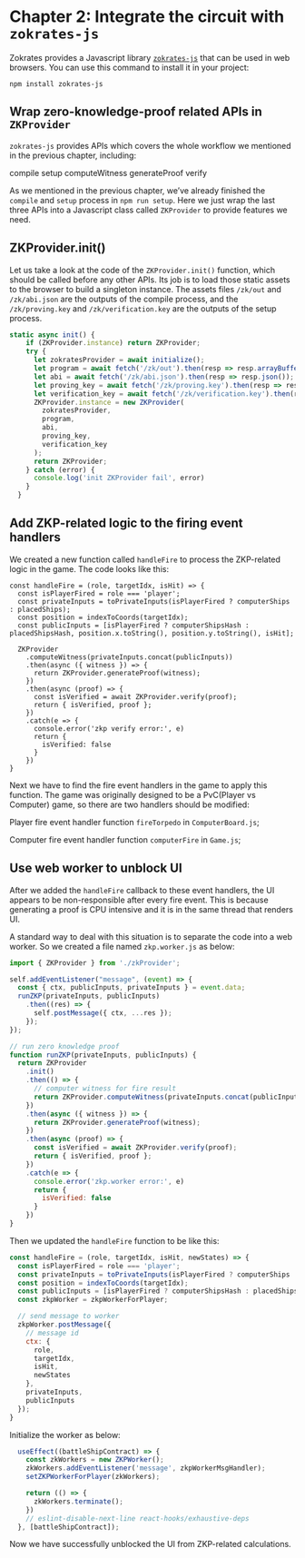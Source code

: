 # Chapter 2: Integrate the circuit with `zokrates-js`

Zokrates provides a Javascript library [`zokrates-js`](https://zokrates.github.io/toolbox/zokrates_js.html) that can be used in web browsers. You can use this command to install it in your project:

```
npm install zokrates-js
```

## Wrap zero-knowledge-proof related APIs in `ZKProvider`

`zokrates-js` provides APIs which covers the whole workflow we mentioned in the previous chapter, including:

compile
setup
computeWitness
generateProof
verify

As we mentioned in the previous chapter, we’ve already finished the `compile` and `setup` process in `npm run setup`. Here we just wrap the last three APIs into a Javascript class called `ZKProvider` to provide features we need.

## ZKProvider.init()

Let us take a look at the code of the `ZKProvider.init()` function, which should be called before any other APIs. Its job is to load those static assets to the browser to build a singleton instance.
The assets files `/zk/out` and `/zk/abi.json` are the outputs of the compile process, and the `/zk/proving.key` and `/zk/verification.key` are the outputs of the setup process. 

```js
static async init() {
    if (ZKProvider.instance) return ZKProvider;
    try {
      let zokratesProvider = await initialize();
      let program = await fetch('/zk/out').then(resp => resp.arrayBuffer()).then(data => new Uint8Array(data));
      let abi = await fetch('/zk/abi.json').then(resp => resp.json());
      let proving_key = await fetch('/zk/proving.key').then(resp => resp.arrayBuffer()).then(data => new Uint8Array(data));
      let verification_key = await fetch('/zk/verification.key').then(resp => resp.json());
      ZKProvider.instance = new ZKProvider(
        zokratesProvider,
        program,
        abi,
        proving_key,
        verification_key
      );
      return ZKProvider;
    } catch (error) {
      console.log('init ZKProvider fail', error)
    }
  }
```

## Add ZKP-related logic to the firing event handlers

We created a new function called `handleFire` to process the ZKP-related logic in the game. The code looks like this:

```
const handleFire = (role, targetIdx, isHit) => {
  const isPlayerFired = role === 'player';
  const privateInputs = toPrivateInputs(isPlayerFired ? computerShips : placedShips);
  const position = indexToCoords(targetIdx);
  const publicInputs = [isPlayerFired ? computerShipsHash : placedShipsHash, position.x.toString(), position.y.toString(), isHit];

  ZKProvider
    .computeWitness(privateInputs.concat(publicInputs))
    .then(async ({ witness }) => {
      return ZKProvider.generateProof(witness);
    })
    .then(async (proof) => {
      const isVerified = await ZKProvider.verify(proof);
      return { isVerified, proof };
    })
    .catch(e => {
      console.error('zkp verify error:', e)
      return {
        isVerified: false
      }
    })
}
```

Next we have to find the fire event handlers in the game to apply this function. The game was originally designed to be a PvC(Player vs Computer) game, so there are two handlers should be modified:

Player fire event handler function `fireTorpedo` in `ComputerBoard.js`;

Computer fire event handler function `computerFire` in `Game.js`;

## Use web worker to unblock UI

After we added the `handleFire` callback to these event handlers, the UI appears to be non-responsible after every fire event. This is because generating a proof is CPU intensive and it is in the same thread that renders UI. 

A standard way to deal with this situation is to separate the code into a web worker. So we created a file named `zkp.worker.js` as below:

```js
import { ZKProvider } from './zkProvider';

self.addEventListener("message", (event) => {
  const { ctx, publicInputs, privateInputs } = event.data;
  runZKP(privateInputs, publicInputs)
    .then((res) => {
      self.postMessage({ ctx, ...res });
    });
});

// run zero knowledge proof
function runZKP(privateInputs, publicInputs) {
  return ZKProvider
    .init()
    .then(() => {
      // computer witness for fire result
      return ZKProvider.computeWitness(privateInputs.concat(publicInputs))
    })
    .then(async ({ witness }) => {
      return ZKProvider.generateProof(witness);
    })
    .then(async (proof) => {
      const isVerified = await ZKProvider.verify(proof);
      return { isVerified, proof };
    })
    .catch(e => {
      console.error('zkp.worker error:', e)
      return {
        isVerified: false
      }
    })
}

```

Then we updated the `handleFire` function to be like this:

```js
const handleFire = (role, targetIdx, isHit, newStates) => {
  const isPlayerFired = role === 'player';
  const privateInputs = toPrivateInputs(isPlayerFired ? computerShips : placedShips);
  const position = indexToCoords(targetIdx);
  const publicInputs = [isPlayerFired ? computerShipsHash : placedShipsHash, position.x.toString(), position.y.toString(), isHit];
  const zkpWorker = zkpWorkerForPlayer;

  // send message to worker
  zkpWorker.postMessage({
    // message id
    ctx: {
      role,
      targetIdx,
      isHit,
      newStates
    },
    privateInputs,
    publicInputs
  });
}
```

Initialize the worker as below:

```js
  useEffect((battleShipContract) => {
    const zkWorkers = new ZKPWorker();
    zkWorkers.addEventListener('message', zkpWorkerMsgHandler);
    setZKPWorkerForPlayer(zkWorkers);

    return (() => {
      zkWorkers.terminate();
    })
    // eslint-disable-next-line react-hooks/exhaustive-deps
  }, [battleShipContract]);

```

Now we have successfully unblocked the UI from ZKP-related calculations.

